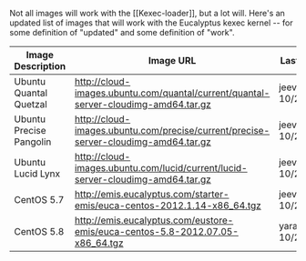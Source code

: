 Not all images will work with the [[Kexec-loader]], but a lot will.  Here's an updated list of images that will work with the Eucalyptus kexec kernel -- for some definition of "updated" and some definition of "work".

Image Description|Image URL|Last tested
-----|-----|-----
Ubuntu Quantal Quetzal|http://cloud-images.ubuntu.com/quantal/current/quantal-server-cloudimg-amd64.tar.gz|jeevan_ullas 10/26
Ubuntu Precise Pangolin|http://cloud-images.ubuntu.com/precise/current/precise-server-cloudimg-amd64.tar.gz|jeevan_ullas 10/27
Ubuntu Lucid Lynx|http://cloud-images.ubuntu.com/lucid/current/lucid-server-cloudimg-amd64.tar.gz|jeevan_ullas 10/27
CentOS 5.7|http://emis.eucalyptus.com/starter-emis/euca-centos-2012.1.14-x86_64.tgz|jeevan_ullas 10/27
CentOS 5.8|http://emis.eucalyptus.com/eustore-emis/euca-centos-5.8-2012.07.05-x86_64.tgz|yarapavan 10/29